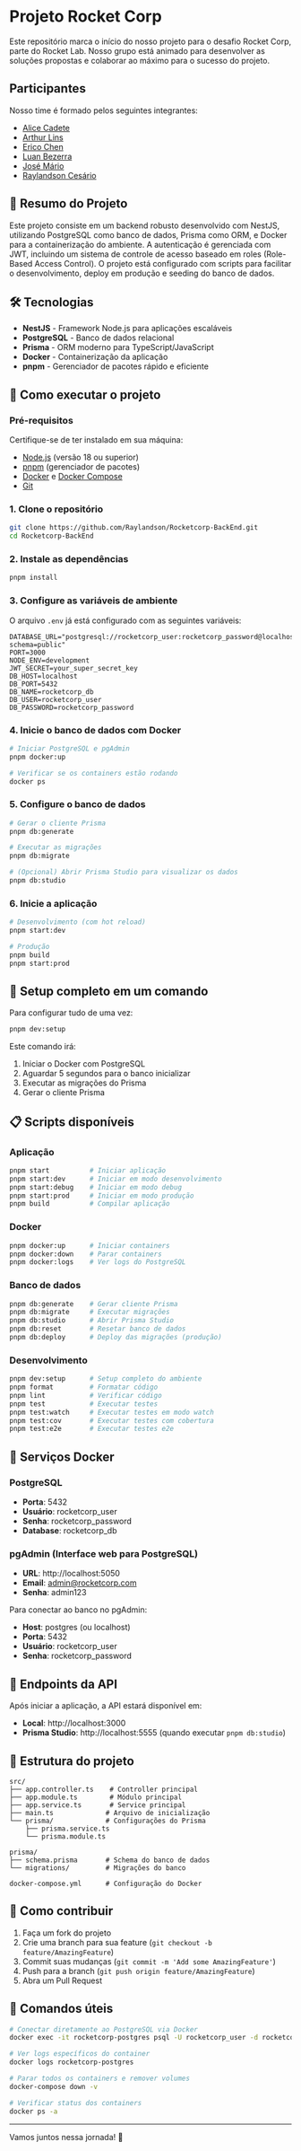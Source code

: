 # Projeto Rocket Corp

Este repositório marca o início do nosso projeto para o desafio Rocket Corp, parte do Rocket Lab. Nosso grupo está animado para desenvolver as soluções propostas e colaborar ao máximo para o sucesso do projeto.

## Participantes

Nosso time é formado pelos seguintes integrantes:

- [Alice Cadete](https://github.com/alicecadete28)
- [Arthur Lins](https://github.com/ArthurLins00)
- [Erico Chen](https://github.com/erico-chen)
- [Luan Bezerra](https://github.com/luanbezerra)
- [José Mário](https://github.com/MF853)
- [Raylandson Cesário](https://github.com/Raylandson)

## 📖 Resumo do Projeto

Este projeto consiste em um backend robusto desenvolvido com NestJS, utilizando PostgreSQL como banco de dados, Prisma como ORM, e Docker para a containerização do ambiente. A autenticação é gerenciada com JWT, incluindo um sistema de controle de acesso baseado em roles (Role-Based Access Control). O projeto está configurado com scripts para facilitar o desenvolvimento, deploy em produção e seeding do banco de dados.

## 🛠️ Tecnologias

- **NestJS** - Framework Node.js para aplicações escaláveis
- **PostgreSQL** - Banco de dados relacional
- **Prisma** - ORM moderno para TypeScript/JavaScript
- **Docker** - Containerização da aplicação
- **pnpm** - Gerenciador de pacotes rápido e eficiente

## 🚀 Como executar o projeto

### Pré-requisitos

Certifique-se de ter instalado em sua máquina:

- [Node.js](https://nodejs.org/) (versão 18 ou superior)
- [pnpm](https://pnpm.io/) (gerenciador de pacotes)
- [Docker](https://www.docker.com/) e [Docker Compose](https://docs.docker.com/compose/)
- [Git](https://git-scm.com/)

### 1. Clone o repositório

```bash
git clone https://github.com/Raylandson/Rocketcorp-BackEnd.git
cd Rocketcorp-BackEnd
```

### 2. Instale as dependências

```bash
pnpm install
```

### 3. Configure as variáveis de ambiente

O arquivo `.env` já está configurado com as seguintes variáveis:

```env
DATABASE_URL="postgresql://rocketcorp_user:rocketcorp_password@localhost:5432/rocketcorp_db?schema=public"
PORT=3000
NODE_ENV=development
JWT_SECRET=your_super_secret_key
DB_HOST=localhost
DB_PORT=5432
DB_NAME=rocketcorp_db
DB_USER=rocketcorp_user
DB_PASSWORD=rocketcorp_password
```

### 4. Inicie o banco de dados com Docker

```bash
# Iniciar PostgreSQL e pgAdmin
pnpm docker:up

# Verificar se os containers estão rodando
docker ps
```

### 5. Configure o banco de dados

```bash
# Gerar o cliente Prisma
pnpm db:generate

# Executar as migrações
pnpm db:migrate

# (Opcional) Abrir Prisma Studio para visualizar os dados
pnpm db:studio
```

### 6. Inicie a aplicação

```bash
# Desenvolvimento (com hot reload)
pnpm start:dev

# Produção
pnpm build
pnpm start:prod
```

## 🎯 Setup completo em um comando

Para configurar tudo de uma vez:

```bash
pnpm dev:setup
```

Este comando irá:

1. Iniciar o Docker com PostgreSQL
2. Aguardar 5 segundos para o banco inicializar
3. Executar as migrações do Prisma
4. Gerar o cliente Prisma

## 📋 Scripts disponíveis

### Aplicação

```bash
pnpm start          # Iniciar aplicação
pnpm start:dev      # Iniciar em modo desenvolvimento
pnpm start:debug    # Iniciar em modo debug
pnpm start:prod     # Iniciar em modo produção
pnpm build          # Compilar aplicação
```

### Docker

```bash
pnpm docker:up      # Iniciar containers
pnpm docker:down    # Parar containers
pnpm docker:logs    # Ver logs do PostgreSQL
```

### Banco de dados

```bash
pnpm db:generate    # Gerar cliente Prisma
pnpm db:migrate     # Executar migrações
pnpm db:studio      # Abrir Prisma Studio
pnpm db:reset       # Resetar banco de dados
pnpm db:deploy      # Deploy das migrações (produção)
```

### Desenvolvimento

```bash
pnpm dev:setup      # Setup completo do ambiente
pnpm format         # Formatar código
pnpm lint           # Verificar código
pnpm test           # Executar testes
pnpm test:watch     # Executar testes em modo watch
pnpm test:cov       # Executar testes com cobertura
pnpm test:e2e       # Executar testes e2e
```

## 🐳 Serviços Docker

### PostgreSQL

- **Porta**: 5432
- **Usuário**: rocketcorp_user
- **Senha**: rocketcorp_password
- **Database**: rocketcorp_db

### pgAdmin (Interface web para PostgreSQL)

- **URL**: http://localhost:5050
- **Email**: admin@rocketcorp.com
- **Senha**: admin123

Para conectar ao banco no pgAdmin:

- **Host**: postgres (ou localhost)
- **Porta**: 5432
- **Usuário**: rocketcorp_user
- **Senha**: rocketcorp_password

## 🔗 Endpoints da API

Após iniciar a aplicação, a API estará disponível em:

- **Local**: http://localhost:3000
- **Prisma Studio**: http://localhost:5555 (quando executar `pnpm db:studio`)

## 📁 Estrutura do projeto

```
src/
├── app.controller.ts    # Controller principal
├── app.module.ts        # Módulo principal
├── app.service.ts       # Service principal
├── main.ts             # Arquivo de inicialização
└── prisma/             # Configurações do Prisma
    ├── prisma.service.ts
    └── prisma.module.ts

prisma/
├── schema.prisma       # Schema do banco de dados
└── migrations/         # Migrações do banco

docker-compose.yml      # Configuração do Docker
```

## 🤝 Como contribuir

1. Faça um fork do projeto
2. Crie uma branch para sua feature (`git checkout -b feature/AmazingFeature`)
3. Commit suas mudanças (`git commit -m 'Add some AmazingFeature'`)
4. Push para a branch (`git push origin feature/AmazingFeature`)
5. Abra um Pull Request

## 📝 Comandos úteis

```bash
# Conectar diretamente ao PostgreSQL via Docker
docker exec -it rocketcorp-postgres psql -U rocketcorp_user -d rocketcorp_db

# Ver logs específicos do container
docker logs rocketcorp-postgres

# Parar todos os containers e remover volumes
docker-compose down -v

# Verificar status dos containers
docker ps -a
```

---

Vamos juntos nessa jornada! 🚀
